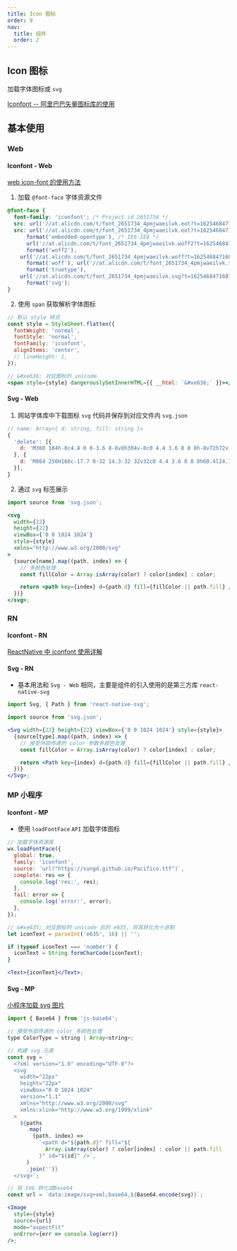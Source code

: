 ```yaml
---
title: Icon 图标
order: 9
nav:
  title: 组件
  order: 2
---
```


## Icon 图标

加载字体图标或 `svg`

[Iconfont -- 阿里巴巴矢量图标库的使用](https://www.jianshu.com/p/00c786e8727e)

## 基本使用

### Web

#### Iconfont - Web

[web icon-font 的使用方法](https://www.jianshu.com/p/68117e36c473)

1. 加载 `@font-face` 字体资源文件

```css | pure
@font-face {
  font-family: 'iconfont'; /* Project id 2651734 */
  src: url('//at.alicdn.com/t/font_2651734_4pmjwaeilvk.eot?t=1625468471601'); /* IE9 */
  src: url('//at.alicdn.com/t/font_2651734_4pmjwaeilvk.eot?t=1625468471601#iefix')
      format('embedded-opentype'), /* IE6-IE8 */
      url('//at.alicdn.com/t/font_2651734_4pmjwaeilvk.woff2?t=1625468471601')
      format('woff2'),
    url('//at.alicdn.com/t/font_2651734_4pmjwaeilvk.woff?t=1625468471601')
      format('woff'), url('//at.alicdn.com/t/font_2651734_4pmjwaeilvk.ttf?t=1625468471601')
      format('truetype'),
    url('//at.alicdn.com/t/font_2651734_4pmjwaeilvk.svg?t=1625468471601#iconfont')
      format('svg');
}
```

2. 使用 `span` 获取解析字体图标

```jsx | pure
// 默认 style 样式
const style = StyleSheet.flatten({
  fontWeight: 'normal',
  fontStyle: 'normal',
  fontFamily: 'iconfont',
  alignItems: 'center',
  // lineHeight: 1,
});

// &#xe636; 对应图标的 unicode
<span style={style} dangerouslySetInnerHTML={{ __html: `&#xe636;` }}></span>;
```

#### Svg - Web

1. 网站字体库中下载图标 `svg` 代码并保存到对应文件内 `svg.json`

```js | pure
// name: Array<{ d: string, fill: string }>
{
  'delete': [{
    d: 'M360 184h-8c4.4 0 8-3.6 8-8v8h304v-8c0 4.4 3.6 8 8 8h-8v72h72v-80c0-35.3-28.7-64-64-64H352c-35.3 0-64 28.7-64 64v80h72v-72z', fill: '#333333'
  }, {
    d: 'M864 256H160c-17.7 0-32 14.3-32 32v32c0 4.4 3.6 8 8 8h60.4l24.7 523c1.6 34.1 29.8 61 63.9 61h454c34.2 0 62.3-26.8 63.9-61l24.7-523H888c4.4 0 8-3.6 8-8v-32c0-17.7-14.3-32-32-32zM731.3 840H292.7l-24.2-512h487l-24.2 512z', fill: '#333333'
  }],
}

```

2. 通过 `svg` 标签展示

```jsx | pure
import source from 'svg.json';

<svg
  width={22}
  height={22}
  viewBox={'0 0 1024 1024'}
  style={style}
  xmlns="http://www.w3.org/2000/svg"
>
  {source[name].map((path, index) => {
    // 多颜色处理
    const fillColor = Array.isArray(color) ? color[index] : color;

    return <path key={index} d={path.d} fill={fillColor || path.fill} />;
  })}
</svg>;
```

### RN

#### Iconfont - RN

[ReactNative 中 iconfont 使用详解](https://www.jianshu.com/p/c900f6a0797f)

#### Svg - RN

- 基本用法和 `Svg - Web` 相同，主要是组件的引入使用的是第三方库 `react-native-svg`

```jsx | pure
import Svg, { Path } from 'react-native-svg';

import source from 'svg.json';

<Svg width={22} height={22} viewBox={'0 0 1024 1024'} style={style}>
  {source[type].map((path, index) => {
    // 接受外部传递的 color 参数多颜色处理
    const fillColor = Array.isArray(color) ? color[index] : color;

    return <Path key={index} d={path.d} fill={fillColor || path.fill} />;
  })}
</Svg>;
```

### MP 小程序

#### Iconfont - MP

- 使用 `loadFontFace` `API` 加载字体图标

```jsx | pure
// 加载字体资源库
wx.loadFontFace({
  global: true,
  family: 'iconfont',
  source: `url("https://sungd.github.io/Pacifico.ttf")`,
  complete: res => {
    console.log('res:', res);
  },
  fail: error => {
    console.log('error:', error);
  },
});

// &#xe635; 对应图标的 unicode 后的 e635, 将其转化为十进制
let iconText = parseInt('e635', 16) || '';

if (typeof iconText === 'number') {
  iconText = String.formCharCode(iconText);
}

<Text>{iconText}</Text>;
```

#### Svg - MP

[小程序加载 svg 图片](https://www.jianshu.com/p/1160d609eea2)

```jsx | pure
import { Base64 } from 'js-base64';

// 接受外部传递的 color 多颜色处理
type ColorType = string | Array<string>;

// 构建 svg 元素
const svg = `
  <?xml version="1.0" encoding="UTF-8"?>
  <svg
    width="22px"
    height="22px"
    viewBox="0 0 1024 1024"
    version="1.1"
    xmlns="http://www.w3.org/2000/svg"
    xmlns:xlink="http://www.w3.org/1999/xlink"
  >
    ${paths
      .map(
        (path, index) =>
          `<path d="${path.d}" fill="${
            Array.isArray(color) ? color[index] : color || path.fill
          }" id="${id}" />`,
      )
      .join('')}
  </svg>`;

// 将 SVG 转化成Base64
const url = `data:image/svg+xml;base64,${Base64.encode(svg)}`;

<Image
  style={style}
  source={url}
  mode="aspectFit"
  onError={err => console.log(err)}
/>;
```
